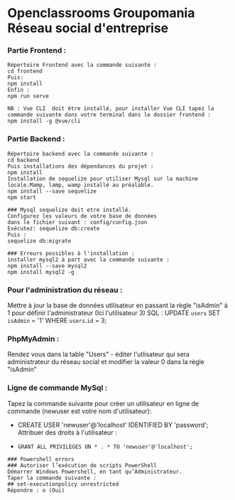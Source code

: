 # Openclassrooms Groupomania Réseau social d'entreprise

### Partie Frontend :

```
Répertoire Frontend avec la commande suivante :
cd frontend
Puis:
npm install
Enfin :
npm run serve

NB : Vue CLI  doit être installé, pour installer Vue CLI tapez la commande suivante dans votre terminal dans le dossier frontend :
npm install -g @vue/cli
```
### Partie Backend :

```
Répertoire backend avec la commande suivante :
cd backend
Puis installations des dépendances du projet :
npm install
Installation de sequelize pour utiliser Mysql sur la machine locale.Mamp, lamp, wamp installé au préalable.
npm install --save sequelize
npm start
```
```
### Mysql sequelize doit etre installé.
Configurez les valeurs de votre base de données
dans le fichier suivant : config/config.json
Exécutez: sequelize db:create
Puis :
sequelize db:migrate

### Erreurs possibles à l'installation :
installer mysql2 à part avec la commande suivante :
npm install --save mysql2
npm install mysql2 -g
```
### Pour l'administration du réseau :
Mettre  à jour la base de données utilisateur en passant la règle "isAdmin" à 1  pour définir l'administrateur (Ici l'utilisateur 3)
SQL : UPDATE `users` SET `isAdmin` = '1' WHERE `users`.`id` = 3; 

### PhpMyAdmin :
Rendez vous dans la table "Users" - éditer l'utlisateur qui sera administrateur du réseau social et modifier la valeur 0 dans la règle "isAdmin"

### Ligne de commande MySql :
Tapez la commande suivante pour créer un utilisateur en ligne de commande (newuser est votre nom d'utilisateur): 
- CREATE USER 'newuser'@'localhost' IDENTIFIED BY 'password';
Attribuer des droits  à l'utilisateur :
-     GRANT ALL PRIVILEGES ON * . * TO 'newuser'@'localhost';


 
```
### Powershell errors
### Autoriser l’exécution de scripts PowerShell
Démarrer Windows Powershell, en tant qu’Administrateur.
Taper la commande suivante :
## set-executionpolicy unrestricted
Répondre : o (Oui)
```
